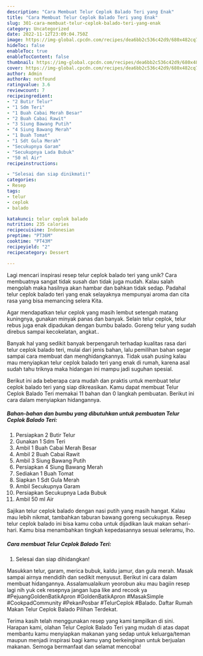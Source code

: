 ```yaml
---
description: "Cara Membuat Telur Ceplok Balado Teri yang Enak"
title: "Cara Membuat Telur Ceplok Balado Teri yang Enak"
slug: 301-cara-membuat-telur-ceplok-balado-teri-yang-enak
category: Uncategorized
date: 2022-11-12T23:09:04.750Z
image: https://img-global.cpcdn.com/recipes/dea6bb2c536c42d9/680x482cq70/telur-ceplok-balado-teri-foto-resep-utama.jpg
hideToc: false
enableToc: true
enableTocContent: false
thumbnail: https://img-global.cpcdn.com/recipes/dea6bb2c536c42d9/680x482cq70/telur-ceplok-balado-teri-foto-resep-utama.jpg
cover: https://img-global.cpcdn.com/recipes/dea6bb2c536c42d9/680x482cq70/telur-ceplok-balado-teri-foto-resep-utama.jpg
author: Admin
authorAv: notfound
ratingvalue: 3.6
reviewcount: 7
recipeingredient:
- "2 Butir Telur"
- "1 Sdm Teri"
- "1 Buah Cabai Merah Besar"
- "2 Buah Cabai Rawit"
- "3 Siung Bawang Putih"
- "4 Siung Bawang Merah"
- "1 Buah Tomat"
- "1 Sdt Gula Merah"
- "Secukupnya Garam"
- "Secukupnya Lada Bubuk"
- "50 ml Air"
recipeinstructions:

- "Selesai dan siap dinikmati!"
categories:
- Resep
tags:
- telur
- ceplok
- balado

katakunci: telur ceplok balado 
nutrition: 235 calories
recipecuisine: Indonesian
preptime: "PT36M"
cooktime: "PT43M"
recipeyield: "2"
recipecategory: Dessert

---
```





Lagi mencari inspirasi resep telur ceplok balado teri yang unik? Cara membuatnya sangat tidak susah dan tidak juga mudah. Kalau salah mengolah maka hasilnya akan hambar dan bahkan tidak sedap. Padahal telur ceplok balado teri yang enak selayaknya mempunyai aroma dan cita rasa yang bisa memancing selera Kita.





Agar mendapatkan telur ceplok yang masih lembut setengah matang kuningnya, gunakan minyak panas dan banyak. Selain telur ceplok, telur rebus juga enak dipadukan dengan bumbu balado. Goreng telur yang sudah direbus sampai kecokelatan, angkat..

Banyak hal yang sedikit banyak berpengaruh terhadap kualitas rasa dari telur ceplok balado teri, mulai dari jenis bahan, lalu pemilihan bahan segar sampai cara membuat dan menghidangkannya. Tidak usah pusing kalau mau menyiapkan telur ceplok balado teri yang enak di rumah, karena asal sudah tahu triknya maka hidangan ini mampu jadi suguhan spesial.






Berikut ini ada beberapa cara mudah dan praktis untuk membuat telur ceplok balado teri yang siap dikreasikan. Kamu dapat membuat Telur Ceplok Balado Teri memakai 11 bahan dan 0 langkah pembuatan. Berikut ini cara dalam menyiapkan hidangannya.

<!--inarticleads1-->

##### Bahan-bahan dan bumbu yang dibutuhkan untuk pembuatan Telur Ceplok Balado Teri:

1. Persiapkan 2 Butir Telur
1. Gunakan 1 Sdm Teri
1. Ambil 1 Buah Cabai Merah Besar
1. Ambil 2 Buah Cabai Rawit
1. Ambil 3 Siung Bawang Putih
1. Persiapkan 4 Siung Bawang Merah
1. Sediakan 1 Buah Tomat
1. Siapkan 1 Sdt Gula Merah
1. Ambil Secukupnya Garam
1. Persiapkan Secukupnya Lada Bubuk
1. Ambil 50 ml Air


Sajikan telur ceplok balado dengan nasi putih yang masih hangat. Kalau mau lebih nikmat, tambahkan taburan bawang goreng secukupnya. Resep telur ceplok balado ini bisa kamu coba untuk dijadikan lauk makan sehari-hari. Kamu bisa menambahkan tingkah kepedasannya sesuai seleramu, lho. 

<!--inarticleads2-->

##### Cara membuat Telur Ceplok Balado Teri:


1. Selesai dan siap dihidangkan!

Masukkan telur, garam, merica bubuk, kaldu jamur, dan gula merah. Masak sampai airnya mendidih dan sedikit menyusut. Berikut ini cara dalam membuat hidangannya. Assalamualaikum yeorobun aku mau bagiin resep lagi nih yuk cek resepnya jangan lupa like and recook ya #PejuangGoldenBatikApron #GoldenBatikApron #MasakSimple #CookpadCommunity #PekanPosbar #TelurCeplok #Balado. Daftar Rumah Makan Telur Ceplok Balado Pilihan Terdekat. 

Terima kasih telah menggunakan resep yang kami tampilkan di sini. Harapan kami, olahan Telur Ceplok Balado Teri yang mudah di atas dapat membantu kamu menyiapkan makanan yang sedap untuk keluarga/teman maupun menjadi inspirasi bagi kamu yang berkeinginan untuk berjualan makanan. Semoga bermanfaat dan selamat mencoba!
